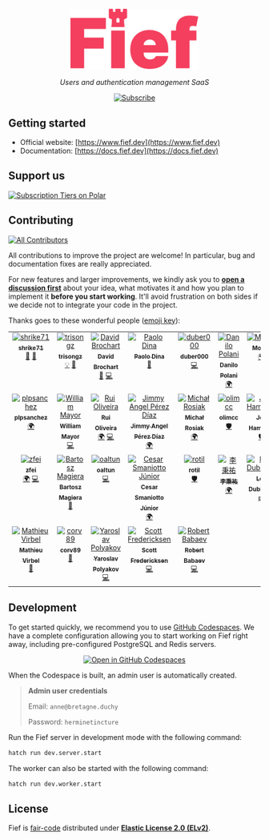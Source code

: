 <p align="center">
  <img src="https://raw.githubusercontent.com/fief-dev/.github/main/logos/logo-full-red.svg?sanitize=true" alt="Fief" width="256">
</p>

<p align="center">
    <em>Users and authentication management SaaS</em>
</p>

<p align="center">
    <a href="https://polar.sh/fief-dev">
    <picture>
      <source media="(prefers-color-scheme: dark)" srcset="https://polar.sh/embed/subscribe.svg?org=fief-dev&darkmode=1">
      <img alt="Subscribe" src="https://polar.sh/embed/subscribe.svg?org=fief-dev">
    </picture>
    </a>
</p>

## Getting started

* Official website: [https://www.fief.dev](https://www.fief.dev)
* Documentation: [https://docs.fief.dev](https://docs.fief.dev)

## Support us

<a href="https://polar.sh/fief-dev/subscriptions"><picture><source media="(prefers-color-scheme: dark)" srcset="https://polar.sh/embed/tiers.svg?org=fief-dev&darkmode"><img alt="Subscription Tiers on Polar" src="https://polar.sh/embed/tiers.svg?org=fief-dev"></picture></a>

## Contributing

<!-- ALL-CONTRIBUTORS-BADGE:START - Do not remove or modify this section -->
[![All Contributors](https://img.shields.io/badge/all_contributors-26-orange.svg?style=flat-square)](#contributors-)
<!-- ALL-CONTRIBUTORS-BADGE:END -->

All contributions to improve the project are welcome! In particular, bug and documentation fixes are really appreciated.

For new features and larger improvements, we kindly ask you to [**open a discussion first**](https://github.com/orgs/fief-dev/discussions/new?category=ideas) about your idea, what motivates it and how you plan to implement it **before you start working**. It'll avoid frustration on both sides if we decide not to integrate your code in the project.

Thanks goes to these wonderful people ([emoji key](https://allcontributors.org/docs/en/emoji-key)):

<!-- ALL-CONTRIBUTORS-LIST:START - Do not remove or modify this section -->
<!-- prettier-ignore-start -->
<!-- markdownlint-disable -->
<table>
  <tbody>
    <tr>
      <td align="center" valign="top" width="14.28%"><a href="https://github.com/shrike71"><img src="https://avatars.githubusercontent.com/u/748514?v=4?s=100" width="100px;" alt="shrike71"/><br /><sub><b>shrike71</b></sub></a><br /><a href="https://github.com/fief-dev/fief/issues?q=author%3Ashrike71" title="Bug reports">🐛</a> <a href="#ideas-shrike71" title="Ideas, Planning, & Feedback">🤔</a></td>
      <td align="center" valign="top" width="14.28%"><a href="https://growthengineai.com"><img src="https://avatars.githubusercontent.com/u/4735784?v=4?s=100" width="100px;" alt="trisongz"/><br /><sub><b>trisongz</b></sub></a><br /><a href="#example-trisongz" title="Examples">💡</a> <a href="#ideas-trisongz" title="Ideas, Planning, & Feedback">🤔</a></td>
      <td align="center" valign="top" width="14.28%"><a href="https://github.com/davidbrochart"><img src="https://avatars.githubusercontent.com/u/4711805?v=4?s=100" width="100px;" alt="David Brochart"/><br /><sub><b>David Brochart</b></sub></a><br /><a href="https://github.com/fief-dev/fief/commits?author=davidbrochart" title="Documentation">📖</a> <a href="https://github.com/fief-dev/fief/commits?author=davidbrochart" title="Code">💻</a></td>
      <td align="center" valign="top" width="14.28%"><a href="https://github.com/paolodina"><img src="https://avatars.githubusercontent.com/u/1157401?v=4?s=100" width="100px;" alt="Paolo Dina"/><br /><sub><b>Paolo Dina</b></sub></a><br /><a href="https://github.com/fief-dev/fief/issues?q=author%3Apaolodina" title="Bug reports">🐛</a></td>
      <td align="center" valign="top" width="14.28%"><a href="https://github.com/duber000"><img src="https://avatars.githubusercontent.com/u/12467861?v=4?s=100" width="100px;" alt="duber000"/><br /><sub><b>duber000</b></sub></a><br /><a href="https://github.com/fief-dev/fief/commits?author=duber000" title="Code">💻</a></td>
      <td align="center" valign="top" width="14.28%"><a href="https://theraloss.com"><img src="https://avatars.githubusercontent.com/u/6277291?v=4?s=100" width="100px;" alt="Danilo Polani"/><br /><sub><b>Danilo Polani</b></sub></a><br /><a href="#translation-danilopolani" title="Translation">🌍</a></td>
      <td align="center" valign="top" width="14.28%"><a href="https://github.com/ChuckMoe"><img src="https://avatars.githubusercontent.com/u/25569291?v=4?s=100" width="100px;" alt="Moritz"/><br /><sub><b>Moritz</b></sub></a><br /><a href="#translation-ChuckMoe" title="Translation">🌍</a></td>
    </tr>
    <tr>
      <td align="center" valign="top" width="14.28%"><a href="https://github.com/plpsanchez"><img src="https://avatars.githubusercontent.com/u/45295173?v=4?s=100" width="100px;" alt="plpsanchez"/><br /><sub><b>plpsanchez</b></sub></a><br /><a href="#translation-plpsanchez" title="Translation">🌍</a></td>
      <td align="center" valign="top" width="14.28%"><a href="https://github.com/WilliamMayor"><img src="https://avatars.githubusercontent.com/u/403126?v=4?s=100" width="100px;" alt="William Mayor"/><br /><sub><b>William Mayor</b></sub></a><br /><a href="https://github.com/fief-dev/fief/commits?author=WilliamMayor" title="Code">💻</a></td>
      <td align="center" valign="top" width="14.28%"><a href="http://ruipoliveira.github.io/"><img src="https://avatars.githubusercontent.com/u/10942886?v=4?s=100" width="100px;" alt="Rui Oliveira"/><br /><sub><b>Rui Oliveira</b></sub></a><br /><a href="#translation-ruipoliveira" title="Translation">🌍</a> <a href="https://github.com/fief-dev/fief/commits?author=ruipoliveira" title="Code">💻</a></td>
      <td align="center" valign="top" width="14.28%"><a href="https://jimscope.is-a.dev"><img src="https://avatars.githubusercontent.com/u/27647007?v=4?s=100" width="100px;" alt="Jimmy Angel Pérez Díaz"/><br /><sub><b>Jimmy Angel Pérez Díaz</b></sub></a><br /><a href="#translation-JimScope" title="Translation">🌍</a></td>
      <td align="center" valign="top" width="14.28%"><a href="https://pasteman.dev/"><img src="https://avatars.githubusercontent.com/u/5132385?v=4?s=100" width="100px;" alt="Michał Rosiak"/><br /><sub><b>Michał Rosiak</b></sub></a><br /><a href="#translation-michaldev" title="Translation">🌍</a></td>
      <td align="center" valign="top" width="14.28%"><a href="http://www.olimcc.com"><img src="https://avatars.githubusercontent.com/u/842983?v=4?s=100" width="100px;" alt="olimcc"/><br /><sub><b>olimcc</b></sub></a><br /><a href="#security-olimcc" title="Security">🛡️</a></td>
      <td align="center" valign="top" width="14.28%"><a href="http://joehamman.com"><img src="https://avatars.githubusercontent.com/u/2443309?v=4?s=100" width="100px;" alt="Joe Hamman"/><br /><sub><b>Joe Hamman</b></sub></a><br /><a href="#security-jhamman" title="Security">🛡️</a></td>
    </tr>
    <tr>
      <td align="center" valign="top" width="14.28%"><a href="https://github.com/zfei"><img src="https://avatars.githubusercontent.com/u/1736058?v=4?s=100" width="100px;" alt="zfei"/><br /><sub><b>zfei</b></sub></a><br /><a href="#translation-zfei" title="Translation">🌍</a> <a href="https://github.com/fief-dev/fief/commits?author=zfei" title="Code">💻</a></td>
      <td align="center" valign="top" width="14.28%"><a href="https://bartoszmagiera.live/"><img src="https://avatars.githubusercontent.com/u/28759224?v=4?s=100" width="100px;" alt="Bartosz Magiera"/><br /><sub><b>Bartosz Magiera</b></sub></a><br /><a href="https://github.com/fief-dev/fief/commits?author=bartosz121" title="Documentation">📖</a></td>
      <td align="center" valign="top" width="14.28%"><a href="http://razalt.com"><img src="https://avatars.githubusercontent.com/u/10688199?v=4?s=100" width="100px;" alt="oaltun"/><br /><sub><b>oaltun</b></sub></a><br /><a href="https://github.com/fief-dev/fief/commits?author=oaltun" title="Code">💻</a></td>
      <td align="center" valign="top" width="14.28%"><a href="http://cesarsmaniotto.dev"><img src="https://avatars.githubusercontent.com/u/7607534?v=4?s=100" width="100px;" alt="Cesar Smaniotto Júnior"/><br /><sub><b>Cesar Smaniotto Júnior</b></sub></a><br /><a href="#translation-csmaniottojr" title="Translation">🌍</a></td>
      <td align="center" valign="top" width="14.28%"><a href="https://github.com/rotil"><img src="https://avatars.githubusercontent.com/u/42150485?v=4?s=100" width="100px;" alt="rotil"/><br /><sub><b>rotil</b></sub></a><br /><a href="#security-rotil" title="Security">🛡️</a></td>
      <td align="center" valign="top" width="14.28%"><a href="https://github.com/bingyulee"><img src="https://avatars.githubusercontent.com/u/4936030?v=4?s=100" width="100px;" alt="李秉祐"/><br /><sub><b>李秉祐</b></sub></a><br /><a href="#translation-bingyulee" title="Translation">🌍</a></td>
      <td align="center" valign="top" width="14.28%"><a href="https://dubinets.io"><img src="https://avatars.githubusercontent.com/u/3114081?v=4?s=100" width="100px;" alt="Lev Dubinets"/><br /><sub><b>Lev Dubinets</b></sub></a><br /><a href="#financial-ldub" title="Financial">💵</a></td>
    </tr>
    <tr>
      <td align="center" valign="top" width="14.28%"><a href="https://meltingrocks.com/"><img src="https://avatars.githubusercontent.com/u/37904?v=4?s=100" width="100px;" alt="Mathieu Virbel"/><br /><sub><b>Mathieu Virbel</b></sub></a><br /><a href="https://github.com/fief-dev/fief/issues?q=author%3Atito" title="Bug reports">🐛</a></td>
      <td align="center" valign="top" width="14.28%"><a href="https://github.com/corv89"><img src="https://avatars.githubusercontent.com/u/7198687?v=4?s=100" width="100px;" alt="corv89"/><br /><sub><b>corv89</b></sub></a><br /><a href="https://github.com/fief-dev/fief/issues?q=author%3Acorv89" title="Bug reports">🐛</a></td>
      <td align="center" valign="top" width="14.28%"><a href="https://github.com/yaroslaff"><img src="https://avatars.githubusercontent.com/u/4574588?v=4?s=100" width="100px;" alt="Yaroslav Polyakov"/><br /><sub><b>Yaroslav Polyakov</b></sub></a><br /><a href="https://github.com/fief-dev/fief/commits?author=yaroslaff" title="Code">💻</a></td>
      <td align="center" valign="top" width="14.28%"><a href="https://github.com/ScottFred"><img src="https://avatars.githubusercontent.com/u/1937793?v=4?s=100" width="100px;" alt="Scott Fredericksen"/><br /><sub><b>Scott Fredericksen</b></sub></a><br /><a href="https://github.com/fief-dev/fief/commits?author=ScottFred" title="Code">💻</a></td>
      <td align="center" valign="top" width="14.28%"><a href="https://robertbabaev.tech/home"><img src="https://avatars.githubusercontent.com/u/32110856?v=4?s=100" width="100px;" alt="Robert Babaev"/><br /><sub><b>Robert Babaev</b></sub></a><br /><a href="https://github.com/fief-dev/fief/commits?author=ApprenticeofEnder" title="Code">💻</a></td>
    </tr>
  </tbody>
</table>

<!-- markdownlint-restore -->
<!-- prettier-ignore-end -->

<!-- ALL-CONTRIBUTORS-LIST:END -->

## Development

To get started quickly, we recommend you to use [GitHub Codespaces](https://github.com/features/codespaces). We have a complete configuration allowing you to start working on Fief right away, including pre-configured PostgreSQL and Redis servers.

<p align="center">
<a href="https://github.com/codespaces/new?hide_repo_select=true&ref=main&repo=444125382"><img src="https://github.com/codespaces/badge.svg" alt="Open in GitHub Codespaces"></a>
</p>

When the Codespace is built, an admin user is automatically created.

> **Admin user credentials**
>
> Email: `anne@bretagne.duchy`
>
> Password: `herminetincture`

Run the Fief server in development mode with the following command:

```sh
hatch run dev.server.start
```

The worker can also be started with the following command:

```sh
hatch run dev.worker.start
```

## License

Fief is [fair-code](http://faircode.io) distributed under [**Elastic License 2.0 (ELv2)**](https://github.com/fief-dev/fief/blob/main/LICENSE.md).
